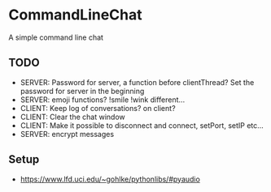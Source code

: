 # CommandLineChat
A simple command line chat


## TODO

- SERVER: Password for server, a function before clientThread? Set the password for server in the beginning
- SERVER: emoji functions? !smile !wink different...
- CLIENT: Keep log of conversations? on client?
- CLIENT: Clear the chat window
- CLIENT: Make it possible to disconnect and connect, setPort, setIP etc...
- SERVER: encrypt messages



## Setup

- https://www.lfd.uci.edu/~gohlke/pythonlibs/#pyaudio

